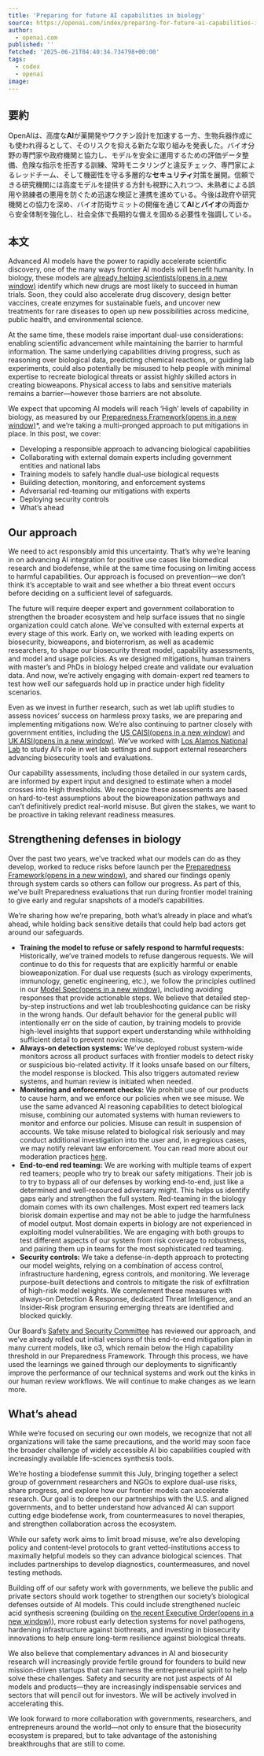 ```yaml
---
title: 'Preparing for future AI capabilities in biology'
source: https://openai.com/index/preparing-for-future-ai-capabilities-in-biology/
author:
  - openai.com
published: ''
fetched: '2025-06-21T04:40:34.734798+00:00'
tags:
  - codex
  - openai
image: 
---
```


## 要約

OpenAIは、高度な**AI**が薬開発やワクチン設計を加速する一方、生物兵器作成にも使われ得るとして、そのリスクを抑える新たな取り組みを発表した。バイオ分野の専門家や政府機関と協力し、モデルを安全に運用するための評価データ整備、危険な指示を拒否する訓練、常時モニタリングと違反チェック、専門家によるレッドチーム、そして機密性を守る多層的な**セキュリティ**対策を展開。信頼できる研究機関には高度モデルを提供する方針も視野に入れつつ、未熟者による誤用や熟練者の悪用を防ぐため迅速な検証と連携を進めている。今後は政府や研究機関との協力を深め、バイオ防衛サミットの開催を通じて**AI**と**バイオ**の両面から安全体制を強化し、社会全体で長期的な備えを固める必要性を強調している。

## 本文

Advanced AI models have the power to rapidly accelerate scientific discovery, one of the many ways frontier AI models will benefit humanity. In biology, these models are [already helping scientists⁠(opens in a new window)](https://www.fiercebiotech.com/medtech/fine-tuned-ai-models-openai-babylon-aim-predict-clinical-trial-successes) identify which new drugs are most likely to succeed in human trials. Soon, they could also accelerate drug discovery, design better vaccines, create enzymes for sustainable fuels, and uncover new treatments for rare diseases to open up new possibilities across medicine, public health, and environmental science.

At the same time, these models raise important dual-use considerations: enabling scientific advancement while maintaining the barrier to harmful information. The same underlying capabilities driving progress, such as reasoning over biological data, predicting chemical reactions, or guiding lab experiments, could also potentially be misused to help people with minimal expertise to recreate biological threats or assist highly skilled actors in creating bioweapons. Physical access to labs and sensitive materials remains a barrier—however those barriers are not absolute.

We expect that upcoming AI models will reach ‘High’ levels of capability in biology, as measured by our [Preparedness Framework⁠(opens in a new window)](https://cdn.openai.com/pdf/18a02b5d-6b67-4cec-ab64-68cdfbddebcd/preparedness-framework-v2.pdf)*, and we’re taking a multi-pronged approach to put mitigations in place. In this post, we cover:

*   Developing a responsible approach to advancing biological capabilities
*   Collaborating with external domain experts including government entities and national labs
*   Training models to safely handle dual-use biological requests
*   Building detection, monitoring, and enforcement systems
*   Adversarial red-teaming our mitigations with experts
*   Deploying security controls
*   What’s ahead

Our approach
------------

We need to act responsibly amid this uncertainty. That’s why we’re leaning in on advancing AI integration for positive use cases like biomedical research and biodefense, while at the same time focusing on limiting access to harmful capabilities. Our approach is focused on prevention—we don’t think it’s acceptable to wait and see whether a bio threat event occurs before deciding on a sufficient level of safeguards.

The future will require deeper expert and government collaboration to strengthen the broader ecosystem and help surface issues that no single organization could catch alone. We’ve consulted with external experts at every stage of this work. Early on, we worked with leading experts on biosecurity, bioweapons, and bioterrorism, as well as academic researchers, to shape our biosecurity threat model, capability assessments, and model and usage policies. As we designed mitigations, human trainers with master’s and PhDs in biology helped create and validate our evaluation data. And now, we’re actively engaging with domain-expert red teamers to test how well our safeguards hold up in practice under high fidelity scenarios.

Even as we invest in further research, such as wet lab uplift studies to assess novices’ success on harmless proxy tasks, we are preparing and implementing mitigations now. We’re also continuing to partner closely with government entities, including the [US CAISI⁠(opens in a new window)](https://www.nist.gov/aisi) and [UK AISI⁠(opens in a new window)](https://www.aisi.gov.uk/). We’ve worked with [Los Alamos National Lab](https://openai.com/index/openai-and-los-alamos-national-laboratory-work-together/) to study AI’s role in wet lab settings and support external researchers advancing biosecurity tools and evaluations.

Our capability assessments, including those detailed in our system cards, are informed by expert input and designed to estimate when a model crosses into High thresholds. We recognize these assessments are based on hard-to-test assumptions about the bioweaponization pathways and can’t definitively predict real-world misuse. But given the stakes, we want to be proactive in taking relevant readiness measures.

Strengthening defenses in biology
---------------------------------

Over the past two years, we’ve tracked what our models can do as they develop, worked to reduce risks before launch per the [Preparedness Framework⁠(opens in a new window)](https://cdn.openai.com/pdf/18a02b5d-6b67-4cec-ab64-68cdfbddebcd/preparedness-framework-v2.pdf), and shared our findings openly through system cards so others can follow our progress. As part of this, we’ve built Preparedness evaluations that run during frontier model training to give early and regular snapshots of a model’s capabilities.

We’re sharing how we’re preparing, both what’s already in place and what’s ahead, while holding back sensitive details that could help bad actors get around our safeguards.

*   **Training the model to refuse or safely respond to harmful requests:** Historically, we’ve trained models to refuse dangerous requests. We will continue to do this for requests that are explicitly harmful or enable bioweaponization. For dual use requests (such as virology experiments, immunology, genetic engineering, etc.), we follow the principles outlined in our [Model Spec⁠(opens in a new window)](https://model-spec.openai.com/2025-04-11.html), including avoiding responses that provide actionable steps. We believe that detailed step-by-step instructions and wet lab troubleshooting guidance can be risky in the wrong hands. Our default behavior for the general public will intentionally err on the side of caution, by training models to provide high-level insights that support expert understanding while withholding sufficient detail to prevent novice misuse.
*   **Always-on detection systems:** We’ve deployed robust system-wide monitors across all product surfaces with frontier models to detect risky or suspicious bio-related activity. If it looks unsafe based on our filters, the model response is blocked. This also triggers automated review systems, and human review is initiated when needed.
*   **Monitoring and enforcement checks:** We prohibit use of our products to cause harm, and we enforce our policies when we see misuse. We use the same advanced AI reasoning capabilities to detect biological misuse, combining our automated systems with human reviewers to monitor and enforce our policies. Misuse can result in suspension of accounts. We take misuse related to biological risk seriously and may conduct additional investigation into the user and, in egregious cases, we may notify relevant law enforcement. You can read more about our moderation practices [here](https://openai.com/transparency-and-content-moderation/).
*   **End-to-end red teaming:** We are working with multiple teams of expert red teamers; people who try to break our safety mitigations. Their job is to try to bypass all of our defenses by working end-to-end, just like a determined and well-resourced adversary might. This helps us identify gaps early and strengthen the full system. Red-teaming in the biology domain comes with its own challenges. Most expert red teamers lack biorisk domain expertise and may not be able to judge the harmfulness of model output. Most domain experts in biology are not experienced in exploiting model vulnerabilities. We are engaging with both groups to test different aspects of our system from risk coverage to robustness, and pairing them up in teams for the most sophisticated red teaming.
*   **Security controls:** We take a defense-in-depth approach to protecting our model weights, relying on a combination of access control, infrastructure hardening, egress controls, and monitoring. We leverage purpose-built detections and controls to mitigate the risk of exfiltration of high-risk model weights. We complement these measures with always-on Detection & Response, dedicated Threat Intelligence, and an Insider-Risk program ensuring emerging threats are identified and blocked quickly.

Our Board’s [Safety and Security Committee](https://openai.com/index/update-on-safety-and-security-practices/) has reviewed our approach, and we’ve already rolled out initial versions of this end-to-end mitigation plan in many current models, like o3, which remain below the High capability threshold in our Preparedness Framework. Through this process, we have used the learnings we gained through our deployments to significantly improve the performance of our technical systems and work out the kinks in our human review workflows. We will continue to make changes as we learn more.

What’s ahead
------------

While we’re focused on securing our own models, we recognize that not all organizations will take the same precautions, and the world may soon face the broader challenge of widely accessible AI bio capabilities coupled with increasingly available life-sciences synthesis tools.

We’re hosting a biodefense summit this July, bringing together a select group of government researchers and NGOs to explore dual-use risks, share progress, and explore how our frontier models can accelerate research. Our goal is to deepen our partnerships with the U.S. and aligned governments, and to better understand how advanced AI can support cutting edge biodefense work, from countermeasures to novel therapies, and strengthen collaboration across the ecosystem.

While our safety work aims to limit broad misuse, we’re also developing policy and content-level protocols to grant vetted-institutions access to maximally helpful models so they can advance biological sciences. That includes partnerships to develop diagnostics, countermeasures, and novel testing methods.

Building off of our safety work with governments, we believe the public and private sectors should work together to strengthen our society’s biological defenses outside of AI models. This could include strengthened nucleic acid synthesis screening (building on [the recent Executive Order⁠(opens in a new window)](https://www.whitehouse.gov/presidential-actions/2025/05/improving-the-safety-and-security-of-biological-research/)), more robust early detection systems for novel pathogens, hardening infrastructure against biothreats, and investing in biosecurity innovations to help ensure long-term resilience against biological threats.

We also believe that complementary advances in AI and biosecurity research will increasingly provide fertile ground for founders to build new mission-driven startups that can harness the entrepreneurial spirit to help solve these challenges. Safety and security are not just aspects of AI models and products—they are increasingly indispensable services and sectors that will pencil out for investors. We will be actively involved in accelerating this.

We look forward to more collaboration with governments, researchers, and entrepreneurs around the world—not only to ensure that the biosecurity ecosystem is prepared, but to take advantage of the astonishing breakthroughs that are still to come.
